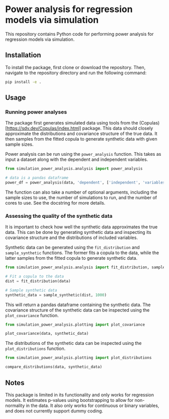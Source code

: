 # Power analysis for regression models via simulation

This repository contains Python code for performing power analysis for regression models via simulation.

## Installation

To install the package, first clone or download the repository. Then, navigate to the repository directory and run the following command:

```bash
pip install -e .
```

## Usage

### Running power analyses

The package first generates simulated data using tools from the (Copulas)[https://sdv.dev/Copulas/index.html] package. This data should closely approximate the distributions and covariance structure of the true data. It then samples from the fitted copula to generate synthetic data with given sample sizes.

Power analysis can be run using the `power_analysis` function. This takes as input a dataset along with the dependent and independent variables.

```python
from simulation_power_analysis.analysis import power_analysis

# data is a pandas dataframe
power_df = power_analysis(data, 'dependent', ['independent', 'variables'])

```

The function can also take a number of optional arguments, including the sample sizes to use, the number of simulations to run, and the number of cores to use. See the docstring for more details.

### Assessing the quality of the synthetic data

It is important to check how well the synthetic data approximates the true data. This can be done by generating synthetic data and inspecting its covariance structure and the distributions of included variables.

Synthetic data can be generated using the `fit_distribution` and `sample_synthetic` functions. The former fits a copula to the data, while the latter samples from the fitted copula to generate synthetic data.

```python
from simulation_power_analysis.analysis import fit_distribution, sample_synthetic

# Fit a copula to the data
dist = fit_distribution(data)

# Sample synthetic data
synthetic_data = sample_synthetic(dist, 1000)
```

This will return a pandas dataframe containing the synthetic data. The covariance structure of the synthetic data can be inspected using the `plot_covariance` function.

```python
from simulation_power_analysis.plotting import plot_covariance

plot_covariance(data, synthetic_data)
```

The distributions of the synthetic data can be inspected using the `plot_distributions` function.

```python
from simulation_power_analysis.plotting import plot_distributions

compare_distributions(data, synthetic_data)
```

## Notes

This package is limited in its functionality and only works for regression models. It estimates p-values using bootstrapping to allow for non-normality in the data. It also only works for continuous or binary variables, and does not currently support dummy coding. 
